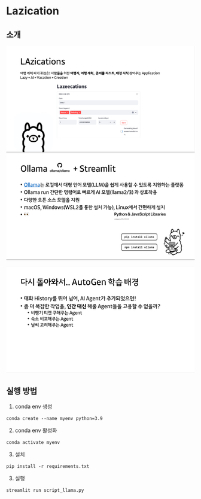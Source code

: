 # Lazication
## 소개 
![image](img1.png)
![image](img2.png)

![image](img3.png)
## 실행 방법 
1. conda env 생성 
```
conda create --name myenv python=3.9
```

2. conda env 활성화 
```
conda activate myenv
```

3. 설치
```
pip install -r requirements.txt
```

3. 실행
```
streamlit run script_llama.py

```
